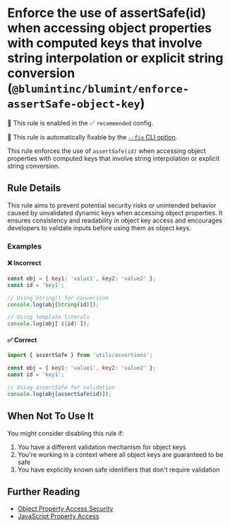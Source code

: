 # Enforce the use of assertSafe(id) when accessing object properties with computed keys that involve string interpolation or explicit string conversion (`@blumintinc/blumint/enforce-assertSafe-object-key`)

💼 This rule is enabled in the ✅ `recommended` config.

🔧 This rule is automatically fixable by the [`--fix` CLI option](https://eslint.org/docs/latest/user-guide/command-line-interface#--fix).

<!-- end auto-generated rule header -->

This rule enforces the use of `assertSafe(id)` when accessing object properties with computed keys that involve string interpolation or explicit string conversion.

## Rule Details

This rule aims to prevent potential security risks or unintended behavior caused by unvalidated dynamic keys when accessing object properties. It ensures consistency and readability in object key access and encourages developers to validate inputs before using them as object keys.

### Examples

#### ❌ Incorrect

```js
const obj = { key1: 'value1', key2: 'value2' };
const id = 'key1';

// Using String() for conversion
console.log(obj[String(id)]);

// Using template literals
console.log(obj[`${id}`]);
```

#### ✅ Correct

```js
import { assertSafe } from 'utils/assertions';

const obj = { key1: 'value1', key2: 'value2' };
const id = 'key1';

// Using assertSafe for validation
console.log(obj[assertSafe(id)]);
```

## When Not To Use It

You might consider disabling this rule if:

1. You have a different validation mechanism for object keys
2. You're working in a context where all object keys are guaranteed to be safe
3. You have explicitly known safe identifiers that don't require validation

## Further Reading

- [Object Property Access Security](https://owasp.org/www-project-top-ten/2017/A1_2017-Injection)
- [JavaScript Property Access](https://developer.mozilla.org/en-US/docs/Web/JavaScript/Reference/Operators/Property_Accessors)
